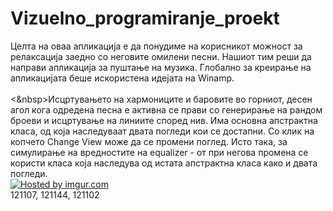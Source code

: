 Vizuelno_programiranje_proekt
=============================
Целта на оваа апликација е  да понудиме на корисникот можност за релаксација заедно со неговите омилени песни. Нашиот тим  реши да направи апликација за пуштање на музика. Глобално за креирање на апликацијата беше искористена идејата на Winamp.<br><br>
<&nbsp>Исцртувањето на хармониците и баровите во горниот, десен агол кога одредена песна е активна се прави со генерирање на рандом броеви и исцртување на линиите според нив. Има основна апстрактна класа, од која наследуваат двата погледи кои се достапни. Со клик на копчето Change View може да се промени поглед. Исто така, за симулирање на вредностите на equalizer - от при негова промена се користи класа која наследува од истата апстрактна класа како и двата погледи.
<br><a href="http://imgur.com/2GTydjl"><img src="http://i.imgur.com/2GTydjl.png" title="Hosted by imgur.com" /></a>
<br>121107, 121144, 121102
